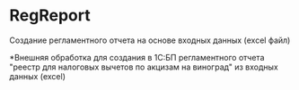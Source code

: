 # RegReport
Создание регламентного отчета на основе входных данных (excel файл)

*Внешняя обработка для создания в 1С:БП регламентного отчета "реестр для налоговых вычетов по акцизам на виноград" из входных данных (excel)
